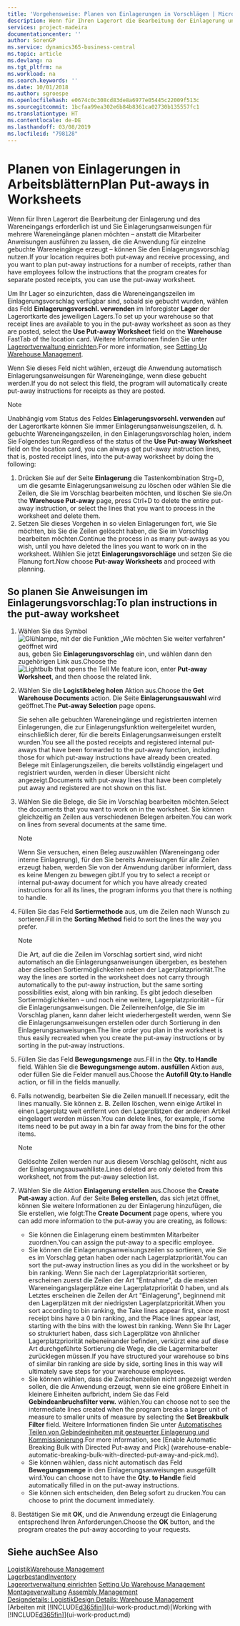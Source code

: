 ```yaml
---
title: 'Vorgehensweise: Planen von Einlagerungen in Vorschlägen | Microsoft Docs'
description: Wenn für Ihren Lagerort die Bearbeitung der Einlagerung und des Wareneingangs erforderlich ist und Sie Einlagerungsanweisungen für mehrere Wareneingänge planen möchten – anstatt die Mitarbeiter Anweisungen ausführen zu lassen, die die Anwendung für einzelne gebuchte Wareneingänge erzeugt – können Sie den Einlagerungsvorschlag nutzen.
services: project-madeira
documentationcenter: ''
author: SorenGP
ms.service: dynamics365-business-central
ms.topic: article
ms.devlang: na
ms.tgt_pltfrm: na
ms.workload: na
ms.search.keywords: ''
ms.date: 10/01/2018
ms.author: sgroespe
ms.openlocfilehash: e0674c0c308cd83de8a6977e05445c22009f513c
ms.sourcegitcommit: 1bcfaa99ea302e6b84b8361ca02730b135557fc1
ms.translationtype: HT
ms.contentlocale: de-DE
ms.lasthandoff: 03/08/2019
ms.locfileid: "798128"
---
```

# <a name="plan-put-aways-in-worksheets"></a><span data-ttu-id="b391b-103">Planen von Einlagerungen in Arbeitsblättern</span><span class="sxs-lookup"><span data-stu-id="b391b-103">Plan Put-aways in Worksheets</span></span>
<span data-ttu-id="b391b-104">Wenn für Ihren Lagerort die Bearbeitung der Einlagerung und des Wareneingangs erforderlich ist und Sie Einlagerungsanweisungen für mehrere Wareneingänge planen möchten – anstatt die Mitarbeiter Anweisungen ausführen zu lassen, die die Anwendung für einzelne gebuchte Wareneingänge erzeugt – können Sie den Einlagerungsvorschlag nutzen.</span><span class="sxs-lookup"><span data-stu-id="b391b-104">If your location requires both put-away and receive processing, and you want to plan put-away instructions for a number of receipts, rather than have employees follow the instructions that the program creates for separate posted receipts, you can use the put-away worksheet.</span></span>  

<span data-ttu-id="b391b-105">Um Ihr Lager so einzurichten, dass die Wareneingangszeilen im Einlagerungsvorschlag verfügbar sind, sobald sie gebucht wurden, wählen das Feld **Einlagerungsvorschl. verwenden** im Inforegister **Lager** der Lagerortkarte des jeweiligen Lagers.</span><span class="sxs-lookup"><span data-stu-id="b391b-105">To set up your warehouse so that receipt lines are available to you in the put-away worksheet as soon as they are posted, select the **Use Put-away Worksheet** field on the **Warehouse** FastTab of the location card.</span></span> <span data-ttu-id="b391b-106">Weitere Informationen finden Sie unter [Lagerortverwaltung einrichten](warehouse-setup-warehouse.md).</span><span class="sxs-lookup"><span data-stu-id="b391b-106">For more information, see [Setting Up Warehouse Management](warehouse-setup-warehouse.md).</span></span>  

<span data-ttu-id="b391b-107">Wenn Sie dieses Feld nicht wählen, erzeugt die Anwendung automatisch Einlagerungsanweisungen für Wareneingänge, wenn diese gebucht werden.</span><span class="sxs-lookup"><span data-stu-id="b391b-107">If you do not select this field, the program will automatically create put-away instructions for receipts as they are posted.</span></span>  

> [!NOTE]  
>  <span data-ttu-id="b391b-108">Unabhängig vom Status des Feldes **Einlagerungsvorschl. verwenden** auf der Lagerortkarte können Sie immer Einlagerungsanweisungszeilen, d. h. gebuchte Wareneingangszeilen, in den Einlagerungsvorschlag holen, indem Sie Folgendes tun:</span><span class="sxs-lookup"><span data-stu-id="b391b-108">Regardless of the status of the **Use Put-away Worksheet** field on the location card, you can always get put-away instruction lines, that is, posted receipt lines, into the put-away worksheet by doing the following:</span></span>  
>   
>  1.  <span data-ttu-id="b391b-109">Drücken Sie auf der Seite **Einlagerung** die Tastenkombination Strg+D, um die gesamte Einlagerungsanweisung zu löschen oder wählen Sie die Zeilen, die Sie im Vorschlag bearbeiten möchten, und löschen Sie sie.</span><span class="sxs-lookup"><span data-stu-id="b391b-109">On the **Warehouse Put-away** page, press Ctrl+D to delete the entire put-away instruction, or select the lines that you want to process in the worksheet and delete them.</span></span>  
> 2.  <span data-ttu-id="b391b-110">Setzen Sie dieses Vorgehen in so vielen Einlagerungen fort, wie Sie möchten, bis Sie die Zeilen gelöscht haben, die Sie im Vorschlag bearbeiten möchten.</span><span class="sxs-lookup"><span data-stu-id="b391b-110">Continue the process in as many put-aways as you wish, until you have deleted the lines you want to work on in the worksheet.</span></span> <span data-ttu-id="b391b-111">Wählen Sie jetzt **Einlagerungsvorschläge** und setzen Sie die Planung fort.</span><span class="sxs-lookup"><span data-stu-id="b391b-111">Now choose **Put-away Worksheets** and proceed with planning.</span></span>  

## <a name="to-plan-instructions-in-the-put-away-worksheet"></a><span data-ttu-id="b391b-112">So planen Sie Anweisungen im Einlagerungsvorschlag:</span><span class="sxs-lookup"><span data-stu-id="b391b-112">To plan instructions in the put-away worksheet</span></span>  
1.  <span data-ttu-id="b391b-113">Wählen Sie das Symbol ![Glühlampe, mit der die Funktion „Wie möchten Sie weiter verfahren“ geöffnet wird](media/ui-search/search_small.png "Wie möchten Sie weiter verfahren?") aus, geben Sie **Einlagerungsvorschlag** ein, und wählen dann den zugehörigen Link aus.</span><span class="sxs-lookup"><span data-stu-id="b391b-113">Choose the ![Lightbulb that opens the Tell Me feature](media/ui-search/search_small.png "Tell me what you want to do") icon, enter **Put-away Worksheet**, and then choose the related link.</span></span>  
2.  <span data-ttu-id="b391b-114">Wählen Sie die **Logistikbeleg holen** Aktion aus.</span><span class="sxs-lookup"><span data-stu-id="b391b-114">Choose the **Get Warehouse Documents** action.</span></span> <span data-ttu-id="b391b-115">Die Seite **Einlagerungsauswahl** wird geöffnet.</span><span class="sxs-lookup"><span data-stu-id="b391b-115">The **Put-away Selection** page opens.</span></span>  

    <span data-ttu-id="b391b-116">Sie sehen alle gebuchten Wareneingänge und registrierten internen Einlagerungen, die zur Einlagerungsfunktion weitergeleitet wurden, einschließlich derer, für die bereits Einlagerungsanweisungen erstellt wurden.</span><span class="sxs-lookup"><span data-stu-id="b391b-116">You see all the posted receipts and registered internal put-aways that have been forwarded to the put-away function, including those for which put-away instructions have already been created.</span></span> <span data-ttu-id="b391b-117">Belege mit Einlagerungszeilen, die bereits vollständig eingelagert und registriert wurden, werden in dieser Übersicht nicht angezeigt.</span><span class="sxs-lookup"><span data-stu-id="b391b-117">Documents with put-away lines that have been completely put away and registered are not shown on this list.</span></span>  

3. <span data-ttu-id="b391b-118">Wählen Sie die Belege, die Sie im Vorschlag bearbeiten möchten.</span><span class="sxs-lookup"><span data-stu-id="b391b-118">Select the documents that you want to work on in the worksheet.</span></span> <span data-ttu-id="b391b-119">Sie können gleichzeitig an Zeilen aus verschiedenen Belegen arbeiten.</span><span class="sxs-lookup"><span data-stu-id="b391b-119">You can work on lines from several documents at the same time.</span></span>  

    > [!NOTE]  
    >  <span data-ttu-id="b391b-120">Wenn Sie versuchen, einen Beleg auszuwählen (Wareneingang oder interne Einlagerung), für den Sie bereits Anweisungen für alle Zeilen erzeugt haben, werden Sie von der Anwendung darüber informiert, dass es keine Mengen zu bewegen gibt.</span><span class="sxs-lookup"><span data-stu-id="b391b-120">If you try to select a receipt or internal put-away document for which you have already created instructions for all its lines, the program informs you that there is nothing to handle.</span></span>  

4. <span data-ttu-id="b391b-121">Füllen Sie das Feld **Sortiermethode** aus, um die Zeilen nach Wunsch zu sortieren.</span><span class="sxs-lookup"><span data-stu-id="b391b-121">Fill in the **Sorting Method** field to sort the lines the way you prefer.</span></span>  

    > [!NOTE]  
    >  <span data-ttu-id="b391b-122">Die Art, auf die die Zeilen im Vorschlag sortiert sind, wird nicht automatisch an die Einlagerungsanweisungen übergeben, es bestehen aber dieselben Sortiermöglichkeiten neben der Lagerplatzpriorität.</span><span class="sxs-lookup"><span data-stu-id="b391b-122">The way the lines are sorted in the worksheet does not carry through automatically to the put-away instruction, but the same sorting possibilities exist, along with bin ranking.</span></span> <span data-ttu-id="b391b-123">Es gibt jedoch dieselben Sortiermöglichkeiten – und noch eine weitere, Lagerplatzpriorität – für die Einlagerungsanweisungen. Die Zeilenreihenfolge, die Sie im Vorschlag planen, kann daher leicht wiederhergestellt werden, wenn Sie die Einlagerungsanweisungen erstellen oder durch Sortierung in den Einlagerungsanweisungen.</span><span class="sxs-lookup"><span data-stu-id="b391b-123">The line order you plan in the worksheet is thus easily recreated when you create the put-away instructions or by sorting in the put-away instructions.</span></span>  

5.  <span data-ttu-id="b391b-124">Füllen Sie das Feld **Bewegungsmenge** aus.</span><span class="sxs-lookup"><span data-stu-id="b391b-124">Fill in the **Qty. to Handle** field.</span></span> <span data-ttu-id="b391b-125">Wählen Sie die **Bewegungsmenge autom. ausfüllen** Aktion aus, oder füllen Sie die Felder manuell aus.</span><span class="sxs-lookup"><span data-stu-id="b391b-125">Choose the **Autofill Qty.to Handle** action, or fill in the fields manually.</span></span>  
6.  <span data-ttu-id="b391b-126">Falls notwendig, bearbeiten Sie die Zeilen manuell.</span><span class="sxs-lookup"><span data-stu-id="b391b-126">If necessary, edit the lines manually.</span></span> <span data-ttu-id="b391b-127">Sie können z. B. Zeilen löschen, wenn einige Artikel in einen Lagerplatz weit entfernt von den Lagerplätzen der anderen Artikel eingelagert werden müssen.</span><span class="sxs-lookup"><span data-stu-id="b391b-127">You can delete lines, for example, if some items need to be put away in a bin far away from the bins for the other items.</span></span>  

    > [!NOTE]  
    >  <span data-ttu-id="b391b-128">Gelöschte Zeilen werden nur aus diesem Vorschlag gelöscht, nicht aus der Einlagerungsauswahlliste.</span><span class="sxs-lookup"><span data-stu-id="b391b-128">Lines deleted are only deleted from this worksheet, not from the put-away selection list.</span></span>  

7.  <span data-ttu-id="b391b-129">Wählen Sie die Aktion **Einlagerung erstellen** aus.</span><span class="sxs-lookup"><span data-stu-id="b391b-129">Choose the **Create Put-away** action.</span></span> <span data-ttu-id="b391b-130">Auf der Seite **Beleg erstellen**, das sich jetzt öffnet, können Sie weitere Informationen zu der Einlagerung hinzufügen, die Sie erstellen, wie folgt:</span><span class="sxs-lookup"><span data-stu-id="b391b-130">The **Create Document** page opens, where you can add more information to the put-away you are creating, as follows:</span></span>  

    -   <span data-ttu-id="b391b-131">Sie können die Einlagerung einem bestimmten Mitarbeiter zuordnen.</span><span class="sxs-lookup"><span data-stu-id="b391b-131">You can assign the put-away to a specific employee.</span></span>  
    -   <span data-ttu-id="b391b-132">Sie können die Einlagerungsanweisungszeilen so sortieren, wie Sie es im Vorschlag getan haben oder nach Lagerplatzpriorität.</span><span class="sxs-lookup"><span data-stu-id="b391b-132">You can sort the put-away instruction lines as you did in the worksheet or by bin ranking.</span></span> <span data-ttu-id="b391b-133">Wenn Sie nach der Lagerplatzpriorität sortieren, erscheinen zuerst die Zeilen der Art "Entnahme", da die meisten Wareneingangslagerplätze eine Lagerplatzpriorität 0 haben, und als Letztes erscheinen die Zeilen der Art "Einlagerung", beginnend mit den Lagerplätzen mit der niedrigsten Lagerplatzpriorität.</span><span class="sxs-lookup"><span data-stu-id="b391b-133">When you sort according to bin ranking, the Take lines appear first, since most receipt bins have a 0 bin ranking, and the Place lines appear last, starting with the bins with the lowest bin ranking.</span></span> <span data-ttu-id="b391b-134">Wenn Sie Ihr Lager so strukturiert haben, dass sich Lagerplätze von ähnlicher Lagerplatzpriorität nebeneinander befinden, verkürzt eine auf diese Art durchgeführte Sortierung die Wege, die die Lagermitarbeiter zurücklegen müssen.</span><span class="sxs-lookup"><span data-stu-id="b391b-134">If you have structured your warehouse so bins of similar bin ranking are side by side, sorting lines in this way will ultimately save steps for your warehouse employees.</span></span>  
    -   <span data-ttu-id="b391b-135">Sie können wählen, dass die Zwischenzeilen nicht angezeigt werden sollen, die die Anwendung erzeugt, wenn sie eine größere Einheit in kleinere Einheiten aufbricht, indem Sie das Feld **Gebindeanbruchsfilter verw.** wählen.</span><span class="sxs-lookup"><span data-stu-id="b391b-135">You can choose not to see the intermediate lines created when the program breaks a larger unit of measure to smaller units of measure by selecting the **Set Breakbulk Filter** field.</span></span> <span data-ttu-id="b391b-136">Weitere Informationen finden Sie unter [Automatisches Teilen von Gebindeeinheiten mit gesteuerter Einlagerung und Kommissionierung](warehouse-enable-automatic-breaking-bulk-with-directed-put-away-and-pick.md).</span><span class="sxs-lookup"><span data-stu-id="b391b-136">For more information, see [Enable Automatic Breaking Bulk with Directed Put-away and Pick] (warehouse-enable-automatic-breaking-bulk-with-directed-put-away-and-pick.md).</span></span>  
    -   <span data-ttu-id="b391b-137">Sie können wählen, dass nicht automatisch das Feld **Bewegungsmenge** in den Einlagerungsanweisungen ausgefüllt wird.</span><span class="sxs-lookup"><span data-stu-id="b391b-137">You can choose not to have the **Qty. to Handle** field automatically filled in on the put-away instructions.</span></span>  
    -   <span data-ttu-id="b391b-138">Sie können sich entscheiden, den Beleg sofort zu drucken.</span><span class="sxs-lookup"><span data-stu-id="b391b-138">You can choose to print the document immediately.</span></span>  

8.  <span data-ttu-id="b391b-139">Bestätigen Sie mit **OK**, und die Anwendung erzeugt die Einlagerung entsprechend Ihren Anforderungen.</span><span class="sxs-lookup"><span data-stu-id="b391b-139">Choose the **OK** button, and the program creates the put-away according to your requests.</span></span>  

## <a name="see-also"></a><span data-ttu-id="b391b-140">Siehe auch</span><span class="sxs-lookup"><span data-stu-id="b391b-140">See Also</span></span>  
[<span data-ttu-id="b391b-141">Logistik</span><span class="sxs-lookup"><span data-stu-id="b391b-141">Warehouse Management</span></span>](warehouse-manage-warehouse.md)  
[<span data-ttu-id="b391b-142">Lagerbestand</span><span class="sxs-lookup"><span data-stu-id="b391b-142">Inventory</span></span>](inventory-manage-inventory.md)  
<span data-ttu-id="b391b-143">[Lagerortverwaltung einrichten](warehouse-setup-warehouse.md)   </span><span class="sxs-lookup"><span data-stu-id="b391b-143">[Setting Up Warehouse Management](warehouse-setup-warehouse.md)   </span></span>  
<span data-ttu-id="b391b-144">[Montageverwaltung](assembly-assemble-items.md)  </span><span class="sxs-lookup"><span data-stu-id="b391b-144">[Assembly Management](assembly-assemble-items.md)  </span></span>  
[<span data-ttu-id="b391b-145">Designdetails: Logistik</span><span class="sxs-lookup"><span data-stu-id="b391b-145">Design Details: Warehouse Management</span></span>](design-details-warehouse-management.md)  
<span data-ttu-id="b391b-146">[Arbeiten mit [!INCLUDE[d365fin](includes/d365fin_md.md)]](ui-work-product.md)</span><span class="sxs-lookup"><span data-stu-id="b391b-146">[Working with [!INCLUDE[d365fin](includes/d365fin_md.md)]](ui-work-product.md)</span></span>

